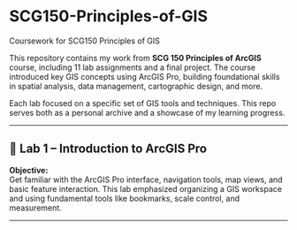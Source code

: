 # SCG150-Principles-of-GIS
Coursework for SCG150 Principles of GIS

This repository contains my work from **SCG 150 Principles of ArcGIS** course, including 11 lab assignments and a final project. The course introduced key GIS concepts using ArcGIS Pro, building foundational skills in spatial analysis, data management, cartographic design, and more.

Each lab focused on a specific set of GIS tools and techniques. This repo serves both as a personal archive and a showcase of my learning progress.

---

## 🧪 Lab 1 – Introduction to ArcGIS Pro

**Objective:**  
Get familiar with the ArcGIS Pro interface, navigation tools, map views, and basic feature interaction. This lab emphasized organizing a GIS workspace and using fundamental tools like bookmarks, scale control, and measurement.

---

